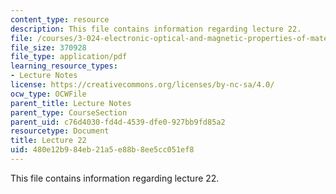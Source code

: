 ```yaml
---
content_type: resource
description: This file contains information regarding lecture 22.
file: /courses/3-024-electronic-optical-and-magnetic-properties-of-materials-spring-2013/480e12b984eb21a5e88b8ee5cc051ef8_MIT3_024S13_2012lec22.pdf
file_size: 370928
file_type: application/pdf
learning_resource_types:
- Lecture Notes
license: https://creativecommons.org/licenses/by-nc-sa/4.0/
ocw_type: OCWFile
parent_title: Lecture Notes
parent_type: CourseSection
parent_uid: c76d4030-fd4d-4539-dfe0-927bb9fd85a2
resourcetype: Document
title: Lecture 22
uid: 480e12b9-84eb-21a5-e88b-8ee5cc051ef8
---
```

This file contains information regarding lecture 22.